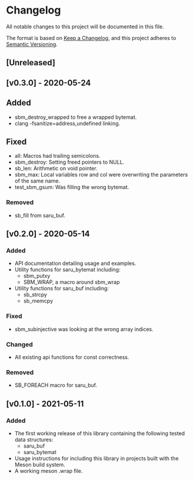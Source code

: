 # Changelog
All notable changes to this project will be documented in this file.

The format is based on [Keep a Changelog](https://keepachangelog.com/en/1.0.0/),
and this project adheres to [Semantic Versioning](https://semver.org/spec/v2.0.0.html).

## [Unreleased]

## [v0.3.0] - 2020-05-24
## Added 
- sbm_destroy_wrapped to free a wrapped bytemat.
- clang -fsanitize=address,undefined linking.
## Fixed
- all: Macros had trailing semicolons.
- sbm_destroy: Setting freed pointers to NULL.
- sb_len: Arithmetic on void pointer.
- sbm_max: Local variables row and col were overwriting the parameters of the same name.
- test_sbm_gsum: Was filling the wrong bytemat.
### Removed
- sb_fill from saru_buf.

## [v0.2.0] - 2020-05-14
### Added
- API documentation detailing usage and examples.
- Utility functions for saru_bytemat including:
    - sbm_putxy
    - SBM_WRAP, a macro around sbm_wrap
- Utility functions for saru_buf including:
    - sb_strcpy
    - sb_memcpy
### Fixed
- sbm_subinjective was looking at the wrong array indices.
### Changed
- All existing api functions for const correctness.
### Removed
- SB_FOREACH macro for saru_buf.

## [v0.1.0] - 2021-05-11
### Added
- The first working release of this library containing the following tested data structures:
    - saru_buf
    - saru_bytemat
- Usage instructions for including this library in projects built with the Meson build system.
- A working meson .wrap file.
